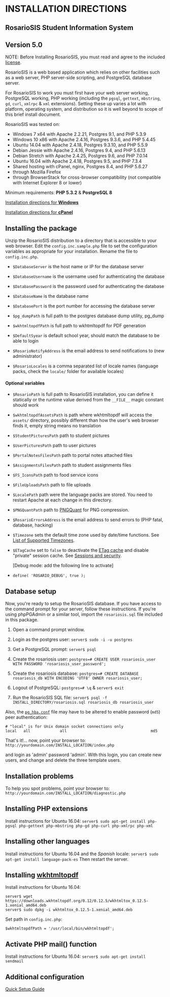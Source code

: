 # INSTALLATION DIRECTIONS

## RosarioSIS Student Information System

Version 5.0
-------------

NOTE: Before Installing RosarioSIS, you must read and agree to the included [license](LICENSE).

RosarioSIS is a web based application which relies on other facilities such as a web server, PHP server-side scripting, and PostgreSQL database server.

For RosarioSIS to work you must first have your web server working, PostgreSQL working, PHP working (including the `pgsql`, `gettext`, `mbstring`, `gd`, `curl`, `xmlrpc` & `xml` extensions). Setting these up varies a lot with platform, operating system, and distribution so it is well beyond to scope of this brief install document.

RosarioSIS was tested on:

- Windows 7 x64 with Apache 2.2.21, Postgres 9.1, and PHP 5.3.9
- Windows 10 x86 with Apache 2.4.16, Postgres 9.3.6, and PHP 5.4.45
- Ubuntu 14.04 with Apache 2.4.18, Postgres 9.3.10, and PHP 5.5.9
- Debian Jessie with Apache 2.4.16, Postgres 9.4, and PHP 5.6.13
- Debian Stretch with Apache 2.4.25, Postgres 9.6, and PHP 7.0.14
- Ubuntu 16.04 with Apache 2.4.18, Postgres 9.5, and PHP 7.3.4
- Shared hosting with cPanel, nginx, Postgres 8.4, and PHP 5.6.27
- through Mozilla Firefox
- through BrowserStack for cross-browser compatibility (not compatible with Internet Explorer 8 or lower)

Minimum requirements: **PHP 5.3.2** & **PostgreSQL 8**

[Installation directions for **Windows**](https://gitlab.com/francoisjacquet/rosariosis/wikis/How-to-install-RosarioSIS-on-Windows)

[Installation directions for **cPanel**](https://gitlab.com/francoisjacquet/rosariosis/wikis/How-to-install-RosarioSIS-on-cPanel)


Installing the package
----------------------

Unzip the RosarioSIS distribution to a directory that is accessible to your web browser. Edit the `config.inc.sample.php` file to set the configuration variables as appropriate for your installation. Rename the file to `config.inc.php`.

- `$DatabaseServer` is the host name or IP for the database server
- `$DatabaseUsername` is the username used for authenticating the database
- `$DatabasePassword` is the password used for authenticating the database
- `$DatabaseName` is the database name
- `$DatabasePort` is the port number for accessing the database server

- `$pg_dumpPath` is full path to the postgres database dump utility, pg_dump
- `$wkhtmltopdfPath` is full path to wkhtmltopdf for PDF generation

- `$DefaultSyear` is default school year, should match the database to be able to login
- `$RosarioNotifyAddress` is the email address to send notifications to (new administrator)
- `$RosarioLocales` is a comma separated list of locale names (language packs, check the `locale/` folder for available locales)

#### Optional variables

- `$RosarioPath` is full path to RosarioSIS installation, you can define it statically or the runtime value derived from the `__FILE__` magic constant should work
- `$wkhtmltopdfAssetsPath` is path where wkhtmltopdf will access the `assets/` directory, possibly different than how the user's web browser finds it, empty string means no translation
- `$StudentPicturesPath` path to student pictures
- `$UserPicturesPath` path to user pictures
- `$PortalNotesFilesPath` path to portal notes attached files
- `$AssignmentsFilesPath` path to student assignments files
- `$FS_IconsPath` path to food service icons
- `$FileUploadsPath` path to file uploads
- `$LocalePath` path were the language packs are stored. You need to restart Apache at each change in this directory.
- `$PNGQuantPath` path to [PNGQuant](https://pngquant.org/) for PNG compression.
- `$RosarioErrorsAddress` is the email address to send errors to (PHP fatal, database, hacking)
- `$Timezone` sets the default time zone used by date/time functions. See [List of Supported Timezones](http://php.net/manual/en/timezones.php).
- `$ETagCache` set to `false` to deactivate the [ETag cache](https://en.wikipedia.org/wiki/HTTP_ETag) and disable "private" session cache. See [Sessions and security](https://secure.php.net/manual/en/session.security.php).

  [Debug mode: add the following line to activate]
- `define( 'ROSARIO_DEBUG', true );`


Database setup
--------------

Now, you're ready to setup the RosarioSIS database. If you have access to the command prompt for your server, follow these instructions. If you're using phpPGAdmin or a similar tool, import the `rosariosis.sql` file included in this package.

1. Open a command prompt window.

2. Login as the postgres user:
	`server$ sudo -i -u postgres`

3. Get a PostgreSQL prompt:
	`server$ psql`

4. Create the rosariosis user:
	`postgres=# CREATE USER rosariosis_user WITH PASSWORD 'rosariosis_user_password';`

5. Create the rosariosis database:
	`postgres=# CREATE DATABASE rosariosis_db WITH ENCODING 'UTF8' OWNER rosariosis_user;`

6. Logout of PostgreSQL:
	`postgres=# \q` &
	`server$ exit`

7. Run the RosarioSIS SQL file:
	`server$ psql -f INSTALL_DIRECTORY/rosariosis.sql rosariosis_db rosariosis_user`

Also, the [`pg_hba.conf`](http://www.postgresql.org/docs/current/static/auth-pg-hba-conf.html) file may have to be altered to enable password (`md5`) peer authentication:
```
# "local" is for Unix domain socket connections only
local   all             all                                     md5
```

That's it!... now, point your browser to: `http://yourdomain.com/INSTALL_LOCATION/index.php`

and login as 'admin' password 'admin'.  With this login, you can create new users, and change and delete the three template users.


Installation problems
---------------------

To help you spot problems, point your browser to: `http://yourdomain.com/INSTALL_LOCATION/diagnostic.php`


Installing PHP extensions
-------------------------

Install instructions for Ubuntu 16.04:
	`server$ sudo apt-get install php-pgsql php-gettext php-mbstring php-gd php-curl php-xmlrpc php-xml`


Installing other languages
--------------------------

Install instructions for Ubuntu 16.04 and the _Spanish_ locale:
	`server$ sudo apt-get install language-pack-es`
Then restart the server.


Installing [wkhtmltopdf](http://wkhtmltopdf.org/)
-------------------------------------------------

Install instructions for Ubuntu 16.04:
```
server$ wget https://downloads.wkhtmltopdf.org/0.12/0.12.5/wkhtmltox_0.12.5-1.xenial_amd64.deb
server$ sudo dpkg -i wkhtmltox_0.12.5-1.xenial_amd64.deb
```

Set path in `config.inc.php`:

`$wkhtmltopdfPath = '/usr/local/bin/wkhtmltopdf';`

Activate PHP mail() function
----------------------------

Install instructions for Ubuntu 16.04:
	`server$ sudo apt-get install sendmail`


Additional configuration
------------------------

[Quick Setup Guide](https://gitlab.com/francoisjacquet/rosariosis/wikis/Quick-Setup-Guide)
